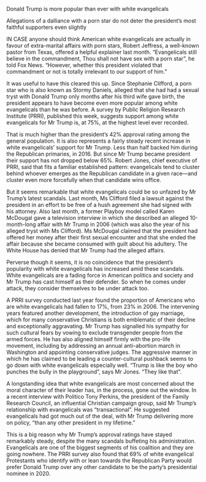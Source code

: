 Donald Trump is more popular than ever with white evangelicals

Allegations of a dalliance with a porn star do not deter the president’s most faithful supporters even slightly

IN CASE anyone should think American white evangelicals are actually in favour of extra-marital affairs with porn stars, Robert Jeffress, a well-known pastor from Texas, offered a helpful explainer last month. “Evangelicals still believe in the commandment, Thou shall not have sex with a porn star”, he told Fox News. “However, whether this president violated that commandment or not is totally irrelevant to our support of him.”

It was useful to have this cleared this up. Since Stephanie Clifford, a porn star who is also known as Stormy Daniels, alleged that she had had a sexual tryst with Donald Trump only months after his third wife gave birth, the president appears to have become even more popular among white evangelicals than he was before. A survey by Public Religion Research Institute (PRRI), published this week, suggests support among white evangelicals for Mr Trump is, at 75%, at the highest level ever recorded.

That is much higher than the president’s 42% approval rating among the general population. It is also represents a fairly steady recent increase in white evangelicals’ support for Mr Trump. Less than half backed him during the Republican primaries, in 2016. But since Mr Trump became president their support has not dropped below 65%. Robert Jones, chief executive of PRRI, said that fits a familiar established pattern: evangelicals tend to cluster behind whoever emerges as the Republican candidate in a given race—and cluster even more forcefully when that candidate wins office.

But it seems remarkable that white evangelicals could be so unfazed by Mr Trump’s latest scandals. Last month, Ms Clifford filed a lawsuit against the president in an effort to be free of a hush agreement she had signed with his attorney. Also last month, a former Playboy model called Karen McDougal gave a television interview in which she described an alleged 10-month-long affair with Mr Trump in 2006 (which was also the year of his alleged tryst with Ms Clifford). Ms McDougal claimed that the president had offered her money after their first sexual encounter and that she ended the affair because she became consumed with guilt about his adultery. The White House has denied that Mr Trump had the alleged affairs.

Perverse though it seems, it is no coincidence that the president’s popularity with white evangelicals has increased amid these scandals. White evangelicals are a fading force in American politics and society and Mr Trump has cast himself as their defender. So when he comes under attack, they consider themselves to be under attack too.

A PRRI survey conducted last year found the proportion of Americans who are white evangelicals had fallen to 17%, from 23% in 2006. The intervening years featured another development, the introduction of gay marriage, which for many conservative Christians is both emblematic of their decline and exceptionally aggravating. Mr Trump has signalled his sympathy for such cultural fears by vowing to exclude transgender people from the armed forces. He has also aligned himself firmly with the pro-life movement, including by addressing an annual anti-abortion march in Washington and appointing conservative judges. The aggressive manner in which he has claimed to be leading a counter-cultural pushback seems to go down with white evangelicals especially well. “Trump is like the boy who punches the bully in the playground”, says Mr Jones. “They like that”.

A longstanding idea that white evangelicals are most concerned about the moral character of their leader has, in the process, gone out the window. In a recent interview with Politico Tony Perkins, the president of the Family Research Council, an influential Christian campaign group, said Mr Trump’s relationship with evangelicals was “transactional”. He suggested evangelicals had got much out of the deal, with Mr Trump delivering more on policy, “than any other president in my lifetime.”

This is a big reason why Mr Trump’s approval ratings have stayed remarkably steady, despite the many scandals buffeting his administration. Evangelicals are one of the biggest segments of his coalition and they are going nowhere. The PRRI survey also found that 69% of white evangelical Protestants who identify with or lean towards the Republican Party would prefer Donald Trump over any other candidate to be the party’s presidential nominee in 2020.

